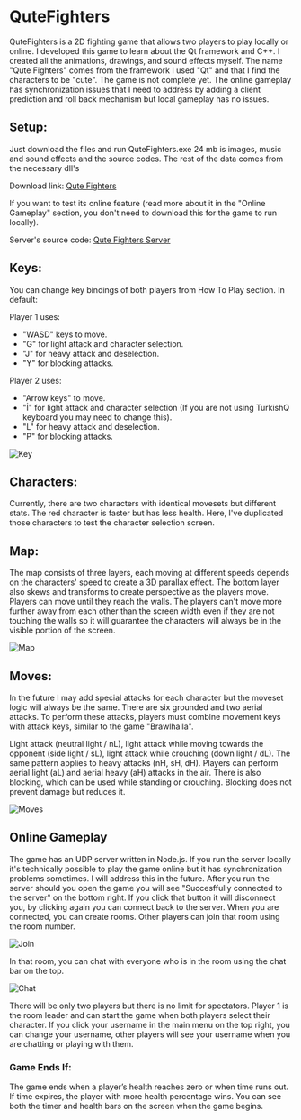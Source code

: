 # QuteFighters
QuteFighters is a 2D fighting game that allows two players to play locally or online. I developed this game to learn about the Qt framework and C++. I created all the animations, drawings, and sound effects myself. The name "Qute Fighters" comes from the framework I used "Qt" and that I find the characters to be "cute". The game is not complete yet. The online gameplay has synchronization issues that I need to address by adding a client prediction and roll back mechanism but local gameplay has no issues.

## Setup:
Just download the files and run QuteFighters.exe
24 mb is images, music and sound effects and the source codes. The rest of the data comes from the necessary dll's

Download link: <a href="https://drive.google.com/file/d/1b0k6kSXr2B9gMp1BpQbtFE4w8c1IBZUX/view?usp=sharing">Qute Fighters</a>

If you want to test its online feature (read more about it in the "Online Gameplay" section, you don't need to download this for the game to run locally). 

Server's source code: <a href="https://github.com/ugurozdemir97/Qute-Fighters-Server">Qute Fighters Server</a> 

## Keys:
You can change key bindings of both players from How To Play section. In default:

Player 1 uses:
<ul>
  <li>"WASD" keys to move.</li>
  <li>"G" for light attack and character selection.</li>
  <li>"J" for heavy attack and deselection.</li>
  <li>"Y" for blocking attacks.</li>
</ul>  
  
Player 2 uses:
<ul>
  <li>"Arrow keys" to move.</li>
  <li>"İ" for light attack and character selection (If you are not using TurkishQ keyboard you may need to change this).</li>
  <li>"L" for heavy attack and deselection.</li>
  <li>"P" for blocking attacks.</li>
</ul>  

![Key](https://github.com/ugurozdemir97/QuteFighters-v0.2/assets/64408736/10f65522-6019-45ad-b23e-5fa5ba4acc44)
  
## Characters:
Currently, there are two characters with identical movesets but different stats. The red character is faster but has less health. Here, I've duplicated those characters to test the character selection screen.

## Map:
The map consists of three layers, each moving at different speeds depends on the characters' speed to create a 3D parallax effect. The bottom layer also skews and transforms to create perspective as the players move. Players can move until they reach the walls. The players can't move more further away from each other than the screen width even if they are not touching the walls so it will guarantee the characters will always be in the visible portion of the screen.

![Map](https://github.com/ugurozdemir97/QuteFighters-v0.2/assets/64408736/56c1f941-ad58-4e0e-a073-53367405d526)

## Moves:
In the future I may add special attacks for each character but the moveset logic will always be the same. There are six grounded and two aerial attacks. To perform these attacks, players must combine movement keys with attack keys, similar to the game "Brawlhalla".

Light attack (neutral light / nL), light attack while moving towards the opponent (side light / sL), light attack while crouching (down light / dL).
The same pattern applies to heavy attacks (nH, sH, dH).
Players can perform aerial light (aL) and aerial heavy (aH) attacks in the air.
There is also blocking, which can be used while standing or crouching. Blocking does not prevent damage but reduces it.

![Moves](https://github.com/ugurozdemir97/QuteFighters-v0.2/assets/64408736/23b76571-8500-4c7a-b13e-e60708da10b3)

## Online Gameplay
The game has an UDP server written in Node.js. If you run the server locally it's technically possible to play the game online but it has synchronization problems sometimes. I will address this in the future.
After you run the server should you open the game you will see "Succesffully connected to the server" on the bottom right. If you click that button it will disconnect you, by clicking again you can connect back to the server. When you are connected, you can create rooms. Other players can join that room using the room number. 

![Join](https://github.com/ugurozdemir97/QuteFighters-v0.2/assets/64408736/867396b9-4a09-49e8-8458-25f15f8f842a)

In that room, you can chat with everyone who is in the room using the chat bar on the top. 

![Chat](https://github.com/ugurozdemir97/QuteFighters-v0.2/assets/64408736/56e6073c-6231-4b75-a1e9-6ba033e0afcb)

There will be only two players but there is no limit for spectators. Player 1 is the room leader and can start the game when both players select their character. If you click your username in the main menu on the top right, you can change your username, other players will see your username when you are chatting or playing with them.

### Game Ends If:
The game ends when a player’s health reaches zero or when time runs out. If time expires, the player with more health percentage wins. You can see both the timer and health bars on the screen when the game begins.
